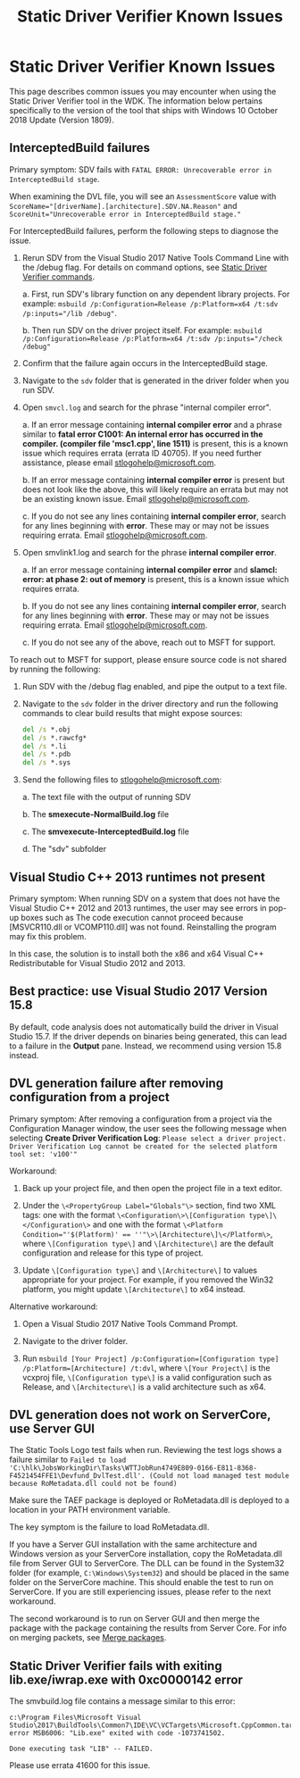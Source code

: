 ﻿---
title: Static Driver Verifier Known Issues
description: 
ms.author: selerner
ms.date: 11/07/2018
ms.topic: article
ms.prod: windows-hardware
ms.technology: windows-devices
---

# Static Driver Verifier Known Issues

This page describes common issues you may encounter when using the Static Driver Verifier tool in the WDK. The information below pertains specifically to the version of the tool that ships with Windows 10 October 2018 Update (Version 1809).

## InterceptedBuild failures

Primary symptom: SDV fails with `FATAL ERROR: Unrecoverable error in InterceptedBuild stage`.  

When examining the DVL file, you will see an `AssessmentScore` value with `ScoreName="[driverName].[architecture].SDV.NA.Reason"` and `ScoreUnit="Unrecoverable error in InterceptedBuild stage."`

For InterceptedBuild failures, perform the following steps to diagnose the issue.

1. Rerun SDV from the Visual Studio 2017 Native Tools Command Line with the /debug flag.  For details on command options, see [Static Driver Verifier commands](https://docs.microsoft.com/windows-hardware/drivers/devtest/-static-driver-verifier-commands--msbuild-).

    a. First, run SDV's library function on any dependent library projects.  For example: `msbuild /p:Configuration=Release /p:Platform=x64 /t:sdv /p:inputs="/lib /debug"`.

    b. Then run SDV on the driver project itself.  For example: `msbuild /p:Configuration=Release /p:Platform=x64 /t:sdv /p:inputs="/check /debug"`

2. Confirm that the failure again occurs in the InterceptedBuild stage.

3. Navigate to the `sdv` folder that is generated in the driver folder when you run SDV.

4. Open `smvcl.log` and search for the phrase "internal compiler error".

    a. If an error message containing **internal compiler error** and a phrase similar to **fatal error C1001: An internal error has occurred in the compiler.  (compiler file 'msc1.cpp', line 1511)** is present, this is a known issue which requires errata (errata ID 40705). If you need further assistance, please email <stlogohelp@microsoft.com>.

    b. If an error message containing **internal compiler error** is present but does not look like the above, this will likely require an errata but may not be an existing known issue.  Email <stlogohelp@microsoft.com>.

    c. If you do not see any lines containing **internal compiler error**, search for any lines beginning with **error**.  These may or may not be issues requiring errata.  Email <stlogohelp@microsoft.com>.

5. Open smvlink1.log and search for the phrase **internal compiler error**.

    a. If an error message containing **internal compiler error** and **slamcl: error: at phase 2: out of memory** is present, this is a known issue which requires errata.

    b. If you do not see any lines containing **internal compiler error**, search for any lines beginning with **error**.  These may or may not be issues requiring errata.  Email <stlogohelp@microsoft.com>.

    c. If you do not see any of the above, reach out to MSFT for support.

To reach out to MSFT for support, please ensure source code is not shared by running the following:

1. Run SDV with the /debug flag enabled, and pipe the output to a text file.

2. Navigate to the `sdv` folder in the driver directory and run the following commands to clear build results that might expose sources:

    ```cmd
    del /s *.obj
    del /s *.rawcfg*
    del /s *.li
    del /s *.pdb
    del /s *.sys
    ```

3. Send the following files to <stlogohelp@microsoft.com>:

    a. The text file with the output of running SDV

    b. The **smexecute-NormalBuild.log** file

    c. The **smvexecute-InterceptedBuild.log** file

    d. The "sdv" subfolder

## Visual Studio C++ 2013 runtimes not present

Primary symptom: When running SDV on a system that does not have the Visual Studio C++ 2012 and 2013 runtimes, the user may see errors in pop-up boxes such as The code execution cannot proceed because \[MSVCR110.dll or VCOMP110.dll\] was not found.  Reinstalling the program may fix this problem.

In this case, the solution is to install both the x86 and x64 Visual C++ Redistributable for Visual Studio 2012 and 2013.

## Best practice: use Visual Studio 2017 Version 15.8 

By default, code analysis does not automatically build the driver in Visual Studio 15.7.  If the driver depends on binaries being generated, this can lead to a failure in the **Output** pane.  Instead, we recommend using version 15.8 instead.

## DVL generation failure after removing configuration from a project

Primary symptom: After removing a configuration from a project via the Configuration Manager window, the user sees the following message when selecting **Create Driver Verification Log**: `Please select a driver project. Driver Verification Log cannot be created for the selected platform tool set: 'v100'"`

Workaround: 

1. Back up your project file, and then open the project file in a text editor.

2. Under the `\<PropertyGroup Label="Globals"\>` section, find two XML tags: one with the format `\<Configuration\>\[Configuration type\]\</Configuration\>` and one with the format `\<Platform Condition="'$(Platform)' == ''"\>\[Architecture\]\</Platform\>`, where `\[Configuration type\]` and `\[Architecture\]` are the default configuration and release for this type of project.

3. Update `\[Configuration type\]` and `\[Architecture\]` to values appropriate for your project.  For example, if you removed the Win32 platform, you might update `\[Architecture\]` to x64 instead.

Alternative workaround:

1. Open a Visual Studio 2017 Native Tools Command Prompt.

2. Navigate to the driver folder.

3. Run `msbuild [Your Project] /p:Configuration=[Configuration type]  /p:Platform=[Architecture] /t:dvl`, where `\[Your Project\]` is the vcxproj file, `\[Configuration type\]` is a valid configuration such as Release, and `\[Architecture\]` is a valid architecture such as x64.

## DVL generation does not work on ServerCore, use Server GUI

The Static Tools Logo test fails when run.  Reviewing the test logs shows a failure similar to
`Failed to load 'C:\hlk\JobsWorkingDir\Tasks\WTTJobRun4749E809-0166-E811-8368-F4521454FFE1\Devfund_DvlTest.dll'. (Could not load managed test module because RoMetadata.dll could not be found)`

Make sure the TAEF package is deployed or RoMetadata.dll is deployed to a location in your PATH environment variable.  

The key symptom is the failure to load RoMetadata.dll.

If you have a Server GUI installation with the same architecture and Windows version as your ServerCore installation, copy the RoMetadata.dll file from Server GUI to ServerCore.  The DLL can be found in the System32 folder (for example, `C:\Windows\System32`) and should be placed in the same folder on the ServerCore machine.  This should enable the test to run on ServerCore.  If you are still experiencing issues, please refer to the next workaround.

The second workaround is to run on Server GUI and then merge the package with the package containing the results from Server Core. For info on merging packets, see [Merge packages](https://docs.microsoft.com/windows-hardware/test/hlk/user/merge-packages).

## Static Driver Verifier fails with exiting lib.exe/iwrap.exe with 0xc0000142 error

The smvbuild.log file contains a message similar to this error:

```
c:\Program Files\Microsoft Visual Studio\2017\BuildTools\Common7\IDE\VC\VCTargets\Microsoft.CppCommon.targets(1144,5): error MSB6006: "Lib.exe" exited with code -1073741502.

Done executing task "LIB" -- FAILED.
```

Please use errata 41600 for this issue.
